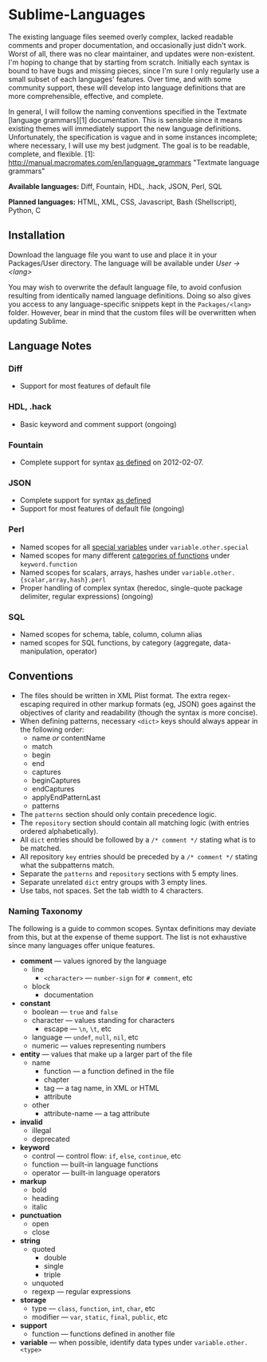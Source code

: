 Sublime-Languages
=================

The existing language files seemed overly complex, lacked readable comments and proper documentation,
and occasionally just didn't work. Worst of all, there was no clear maintainer, and updates were
non-existent. I'm hoping to change that by starting from scratch. Initially each syntax is bound to
have bugs and missing pieces, since I'm sure I only regularly use a small subset of each languages'
features. Over time, and with some community support, these will develop into language definitions
that are more comprehensible, effective, and complete.

In general, I will follow the naming conventions specified in the Textmate [language grammars][1]
documentation. This is sensible since it means existing themes will immediately support the new
language definitions. Unfortunately, the specification is vague and in some instances incomplete;
where necessary, I will use my best judgment. The goal is to be readable, complete, and flexible.
[1]: http://manual.macromates.com/en/language_grammars "Textmate language grammars"

__Available languages:__ Diff, Fountain, HDL, .hack, JSON, Perl, SQL

__Planned languages:__ HTML, XML, CSS, Javascript, Bash (Shellscript), Python, C

Installation
------------
Download the language file you want to use and place it in your Packages/User directory. The language will be available under *User -&gt; &lt;lang&gt;*

You may wish to overwrite the default language file, to avoid confusion resulting from identically named language definitions. Doing so also gives you access to any language-specific snippets kept in the `Packages/<lang>` folder. However, bear in mind that the custom files will be overwritten when updating Sublime.

Language Notes
--------------
### Diff
* Support for most features of default file

### HDL, .hack
* Basic keyword and comment support (ongoing)

### Fountain
* Complete support for syntax [as defined](http://fountain.io/syntax) on 2012-02-07.

### JSON
* Complete support for syntax [as defined](http://json.org)
* Support for most features of default file (ongoing)

### Perl
* Named scopes for all [special variables](http://perldoc.perl.org/perlvar.html) under `variable.other.special`
* Named scopes for many different [categories of functions](http://perldoc.perl.org/index-functions-by-cat.html) under `keyword.function`
* Named scopes for scalars, arrays, hashes under `variable.other.{scalar,array,hash}.perl`
* Proper handling of complex syntax (heredoc, single-quote package delimiter, regular expressions) (ongoing)

### SQL
* Named scopes for schema, table, column, column alias
* named scopes for SQL functions, by category (aggregate, data-manipulation, operator)

Conventions
-----------
* The files should be written in XML Plist format. The extra regex-escaping required in other markup
  formats (eg, JSON) goes against the objectives of clarity and readability (though the syntax is
  more concise).
* When defining patterns, necessary `<dict>` keys should always appear in the following order:
    * name *or* contentName
    * match
    * begin
    * end
    * captures
    * beginCaptures
    * endCaptures
    * applyEndPatternLast
    * patterns
* The `patterns` section should only contain precedence logic.
* The `repository` section should contain all matching logic (with entries ordered alphabetically).
* All `dict` entries should be followed by a `/* comment */` stating what is to be matched.
* All repository `key` entries should be preceded by a `/* comment */` stating what the subpatterns match.
* Separate the `patterns` and `repository` sections with 5 empty lines.
* Separate unrelated `dict` entry groups with 3 empty lines.
* Use tabs, not spaces. Set the tab width to 4 characters.

### Naming Taxonomy
The following is a guide to common scopes. Syntax definitions may deviate from this, but at the expense
of theme support. The list is not exhaustive since many languages offer unique features.
* __comment__                                    &#8212; values ignored by the language
    * line
        * `<character>`                          &#8212; `number-sign` for `# comment`, etc
    * block
        * documentation
* __constant__
    * boolean                                    &#8212; `true` and `false`
    * character                                  &#8212; values standing for characters
        * escape                                 &#8212; `\n`, `\t`, etc
    * language                                   &#8212; `undef`, `null`, `nil`, etc
    * numeric                                    &#8212; values representing numbers
* __entity__                                     &#8212; values that make up a larger part of the file
    * name
        * function                               &#8212; a function defined in the file
        * chapter
        * tag                                    &#8212; a tag name, in XML or HTML
        * attribute
    * other
        * attribute-name                         &#8212; a tag attribute
* __invalid__
    * illegal
    * deprecated
* __keyword__
    * control                                    &#8212; control flow: `if`, `else`, `continue`, etc
    * function                                   &#8212; built-in language functions
    * operator                                   &#8212; built-in language operators
* __markup__
    * bold
    * heading
    * italic
* __punctuation__
    * open
    * close
* __string__
    * quoted
        * double
        * single
        * triple
    * unquoted
    * regexp                                     &#8212; regular expressions
* __storage__
    * type                                       &#8212; `class`, `function`, `int`, `char`, etc
    * modifier                                   &#8212; `var`, `static`, `final`, `public`, etc
* __support__
    * function                                   &#8212; functions defined in another file
* __variable__                                   &#8212; when possible, identify data types under `variable.other.<type>`
